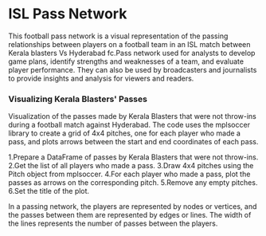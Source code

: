 # ISL Pass Network

This football pass network is a visual representation of the passing relationships between players on a football team in an ISL match between Kerala blasters Vs Hyderabad fc.Pass network used for analysts to develop game plans, identify strengths and weaknesses of a team, and evaluate player performance. They can also be used by broadcasters and journalists to provide insights and analysis for viewers and readers.



### Visualizing Kerala Blasters' Passes
Visualization of the passes made by Kerala Blasters that were not throw-ins during a football match against Hyderabad. The code uses the mplsoccer library to create a grid of 4x4 pitches, one for each player who made a pass, and plots arrows between the start and end coordinates of each pass.

1.Prepare a DataFrame of passes by Kerala Blasters that were not throw-ins.
2.Get the list of all players who made a pass.
3.Draw 4x4 pitches using the Pitch object from mplsoccer.
4.For each player who made a pass, plot the passes as arrows on the corresponding pitch.
5.Remove any empty pitches.
6.Set the title of the plot.

In a passing network, the players are represented by nodes or vertices, and the passes between them are represented by edges or lines. The width of the lines represents the number of passes between the players.
